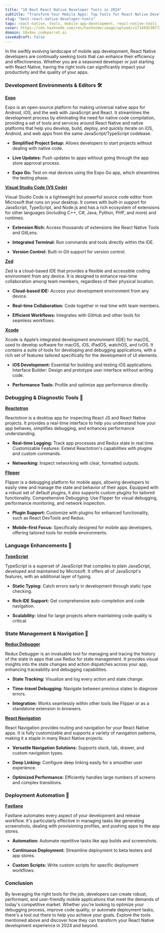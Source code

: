 ```yaml
---
title: "10 Best React Native Developer Tools in 2024"
subtitle: "Transform Your Mobile Apps: Top Tools for React Native Developers in 2024"
slug: "best-react-native-developer-tools"
tags: react-native, tools, mobile-app-development, react-native-tools
cover: https://cdn.hashnode.com/res/hashnode/image/upload/v1714592307723/iIZLpDaKn.webp?auto=format
domain: 10xdev.codeparrot.ai
saveAsDraft: false
---
```


In the swiftly evolving landscape of mobile app development, React Native developers are continually seeking tools that can enhance their efficiency and effectiveness. Whether you are a seasoned developer or just starting with React Native, having the right tools can significantly impact your productivity and the quality of your apps. 

### Development Environments & Editors 🛠

[**Expo**](https://expo.dev/)

Expo is an open-source platform for making universal native apps for Android, iOS, and the web with JavaScript and React. It streamlines the development process by eliminating the need for native code compilation, providing a set of tools and services around React Native and native platforms that help you develop, build, deploy, and quickly iterate on iOS, Android, and web apps from the same JavaScript/TypeScript codebase.

- **Simplified Project Setup:** Allows developers to start projects without dealing with native code.

- **Live Updates:** Push updates to apps without going through the app store approval process.

- **Expo Go:** Test on real devices using the Expo Go app, which streamlines the testing phase.

[**Visual Studio Code (VS Code)**](https://code.visualstudio.com/)

Visual Studio Code is a lightweight but powerful source code editor from Microsoft that runs on your desktop. It comes with built-in support for JavaScript, TypeScript, and Node.js and has a rich ecosystem of extensions for other languages (including C++, C#, Java, Python, PHP, and more) and runtimes.

- **Extension Rich:** Access thousands of extensions like React Native Tools and GitLens.

- **Integrated Terminal:** Run commands and tools directly within the IDE.

- **Version Control:** Built-in Git support for version control.

[**Zed**](https://zed.dev/)

Zed is a cloud-based IDE that provides a flexible and accessible coding environment from any device. It is designed to enhance real-time collaboration among team members, regardless of their physical location.

- **Cloud-based IDE:** Access your development environment from any device.

- **Real-time Collaboration:** Code together in real time with team members.

- **Efficient Workflows:** Integrates with GitHub and other tools for seamless workflows.

[**Xcode**](https://developer.apple.com/xcode/)

Xcode is Apple’s integrated development environment (IDE) for macOS, used to develop software for macOS, iOS, iPadOS, watchOS, and tvOS. It contains a suite of tools for developing and debugging applications, with a rich set of features tailored specifically for the development of UI elements.

- **iOS Development:** Essential for building and testing iOS applications.
Interface Builder: Design and prototype user interface without writing code.

- **Performance Tools:** Profile and optimize app performance directly.

### Debugging & Diagnostic Tools 🐞

[**Reactotron**](https://github.com/infinitered/reactotron)

Reactotron is a desktop app for inspecting React JS and React Native projects. It provides a real-time interface to help you understand how your app behaves, simplifies debugging, and enhances performance understanding.

- **Real-time Logging:** Track app processes and Redux state in real time.
Customizable Features: Extend Reactotron's capabilities with plugins and custom commands.

- **Networking:** Inspect networking with clear, formatted outputs.

[**Flipper**](https://fbflipper.com/)

Flipper is a debugging platform for mobile apps, allowing developers to easily view and manage the state and behavior of their apps. Equipped with a robust set of default plugins, it also supports custom plugins for tailored functionality.
Comprehensive Debugging: Use Flipper for visual debugging, performance monitoring, and network inspection.

- **Plugin Support:** Customize with plugins for enhanced functionality, such as React DevTools and Redux.

- **Mobile-first Focus:** Specifically designed for mobile app developers, offering tailored tools for mobile environments.

### Language Enhancements 📝

[**TypeScript**](https://www.typescriptlang.org/)

TypeScript is a superset of JavaScript that compiles to plain JavaScript, developed and maintained by Microsoft. It offers all of JavaScript's features, with an additional layer of typing.

- **Static Typing:** Catch errors early in development through static type checking.

- **Rich IDE Support:** Get comprehensive auto-completion and code navigation.

- **Scalability:** Ideal for large projects where maintaining code quality is critical.

### State Management & Navigation 🧭

[**Redux Debugger**](https://github.com/jhen0409/react-native-debugger)

Redux Debugger is an invaluable tool for managing and tracing the history of the state in apps that use Redux for state management. It provides visual insights into the state changes and action dispatches across your app, enhancing traceability and debugging capabilities.

- **State Tracking:** Visualize and log every action and state change.

- **Time-travel Debugging:** Navigate between previous states to diagnose errors.

- **Integration:** Works seamlessly within other tools like Flipper or as a standalone extension in browsers.

[**React Navigation**](https://reactnavigation.org/)

React Navigation provides routing and navigation for your React Native apps. It is fully customizable and supports a variety of navigation patterns, making it a staple in many React Native projects.

- **Versatile Navigation Solutions:** Supports stack, tab, drawer, and custom navigation types.

- **Deep Linking:** Configure deep linking easily for a smoother user experience.

- **Optimized Performance:** Efficiently handles large numbers of screens and complex transitions.

### Deployment Automation 🚀

[**Fastlane**](https://fastlane.tools/)

Fastlane automates every aspect of your development and release workflow. It's particularly effective in managing tasks like generating screenshots, dealing with provisioning profiles, and pushing apps to the app stores.

- **Automation:** Automate repetitive tasks like app builds and screenshots.

- **Continuous Deployment:** Streamline deployment to beta testers and app stores.

- **Custom Scripts:** Write custom scripts for specific deployment workflows.


### Conclusion

By leveraging the right tools for the job, developers can create robust, performant, and user-friendly mobile applications that meet the demands of today's competitive market. Whether you're looking to optimize your debugging process, improve code quality, or automate deployment tasks, there's a tool out there to help you achieve your goals. Explore the tools mentioned above and discover how they can transform your React Native development experience in 2024 and beyond. 

